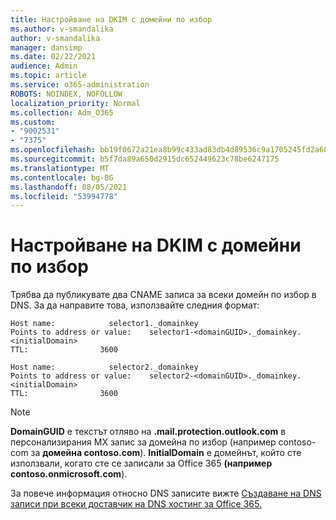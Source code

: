 ```yaml
---
title: Настройване на DKIM с домейни по избор
ms.author: v-smandalika
author: v-smandalika
manager: dansimp
ms.date: 02/22/2021
audience: Admin
ms.topic: article
ms.service: o365-administration
ROBOTS: NOINDEX, NOFOLLOW
localization_priority: Normal
ms.collection: Adm_O365
ms.custom:
- "9002531"
- "7375"
ms.openlocfilehash: bb19f0672a21ea8b99c433ad83db4d89536c9a1705245fd2a683471170ab51ee
ms.sourcegitcommit: b5f7da89a650d2915dc652449623c78be6247175
ms.translationtype: MT
ms.contentlocale: bg-BG
ms.lasthandoff: 08/05/2021
ms.locfileid: "53994778"
---
```

# <a name="set-up-dkim-with-custom-domains"></a>Настройване на DKIM с домейни по избор

Трябва да публикувате два CNAME записа за всеки домейн по избор в DNS. За да направите това, използвайте следния формат:

```console
Host name:            selector1._domainkey
Points to address or value:    selector1-<domainGUID>._domainkey.<initialDomain>
TTL:                3600

Host name:            selector2._domainkey
Points to address or value:    selector2-<domainGUID>._domainkey.<initialDomain>
TTL:                3600
```
> [!NOTE]
> **DomainGUID** е текстът отляво на **.mail.protection.outlook.com** в персонализирания MX запис за домейна по избор (например contoso-com за **домейна contoso.com**). **InitialDomain** е домейнът, който сте използвали, когато сте се записали за Office 365 **(например contoso.onmicrosoft.com**).

За повече информация относно DNS записите вижте [Създаване на DNS записи при всеки доставчик на DNS хостинг за Office 365.](https://docs.microsoft.com/microsoft-365/admin/get-help-with-domains/create-dns-records-at-any-dns-hosting-provider)